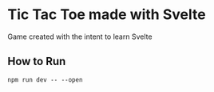 # Tic Tac Toe made with Svelte

Game created with the intent to learn Svelte

## How to Run

`npm run dev -- --open`